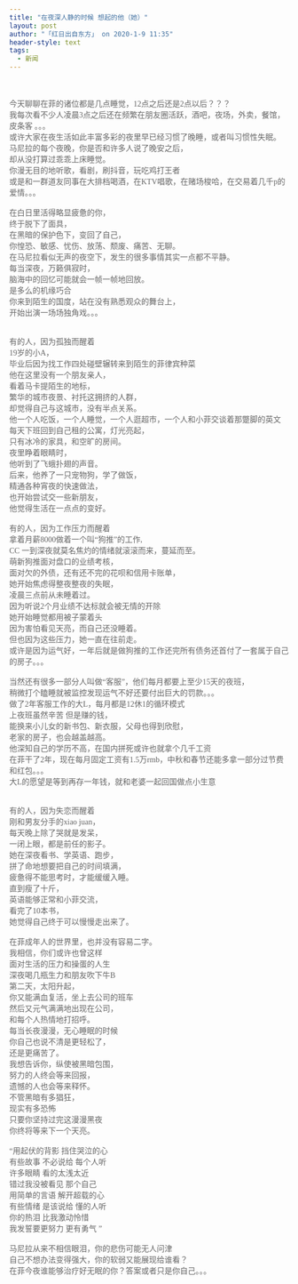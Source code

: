 ```yaml
---
title: "在夜深人静的时候 想起的他（她）"
layout: post
author: "「红日出自东方」 on 2020-1-9 11:35"
header-style: text
tags:
  - 新闻
---
```


<head></head>
<body>
 <font style="color:rgb(18, 18, 18)"><font face="微软雅黑"><strong><br> </strong></font></font>
 <br> 
 <font style="color:rgb(102, 102, 102)"><font face="微软雅黑"> 
   <div align="left">
     今天聊聊在菲的诸位都是几点睡觉，12点之后还是2点以后？？？ 
    <br> 我每次看不少人凌晨3点之后还在频繁在朋友圈活跃，酒吧，夜场，外卖，餐馆，皮条客 。。。 
    <br> 或许大家在夜生活如此丰富多彩的夜里早已经习惯了晚睡，或者叫习惯性失眠。 
    <br> 
   </div> 
   <div align="left">
     马尼拉的每个夜晚，你是否和许多人说了晚安之后， 
   </div> 
   <div align="left">
     却从没打算过乖乖上床睡觉。 
   </div> 
   <div align="left">
     你漫无目的地听歌，看剧，刷抖音，玩吃鸡打王者 
   </div> 
   <div align="left">
     或是和一群道友同事在大排档喝酒，在KTV唱歌，在赌场梭哈，在交易着几千p的爱情。。。 
   </div><br> 
   <div align="left">
     在白日里活得略显疲惫的你， 
   </div> 
   <div align="left">
     终于脱下了面具， 
   </div> 
   <div align="left">
     在黑暗的保护色下，变回了自己， 
   </div> 
   <div align="left">
     你惶恐、敏感、忧伤、放荡、颓废、痛苦、无聊。 
   </div> 
   <div align="left">
     在马尼拉看似无声的夜空下，发生的很多事情其实一点都不平静。 
   </div> 
   <div align="left">
     每当深夜，万籁俱寂时， 
   </div> 
   <div align="left">
     脑海中的回忆可能就会一帧一帧地回放。 
   </div> 
   <div align="left">
     是多么的机缘巧合 
   </div> 
   <div align="left">
     你来到陌生的国度，站在没有熟悉观众的舞台上， 
   </div> 
   <div align="left">
     开始出演一场场独角戏。。。 
   </div><br> <br> 
   <div align="left">
     有的人，因为孤独而醒着 
   </div> 
   <div align="left">
     19岁的小A， 
   </div> 
   <div align="left">
     毕业后因为找工作四处碰壁辗转来到陌生的菲律宾种菜 
   </div> 
   <div align="left">
     他在这里没有一个朋友亲人， 
   </div> 
   <div align="left">
     看着马卡提陌生的地标， 
   </div> 
   <div align="left">
     繁华的城市夜景、衬托这拥挤的人群， 
   </div> 
   <div align="left">
     却觉得自己与这城市，没有半点关系。 
   </div> 
   <div align="left">
     他一个人吃饭，一个人睡觉，一个人逛超市，一个人和小菲交谈着那蹩脚的英文 
   </div> 
   <div align="left">
     每天下班回到自己租的公寓，灯光亮起， 
   </div> 
   <div align="left">
     只有冰冷的家具，和空旷的房间。 
   </div> 
   <div align="left">
     夜里睁着眼睛时， 
   </div> 
   <div align="left">
     他听到了飞蛾扑翅的声音。 
   </div> 
   <div align="left">
     后来，他养了一只宠物狗，学了做饭， 
   </div> 
   <div align="left">
     精通各种宵夜的快速做法， 
   </div> 
   <div align="left">
     也开始尝试交一些新朋友， 
   </div> 
   <div align="left">
     他觉得生活在一点点的变好。 
   </div><br> 
   <div align="left">
     有的人，因为工作压力而醒着 
   </div> 
   <div align="left">
     拿着月薪8000做着一个叫“狗推”的工作, 
   </div> 
   <div align="left">
     CC 一到深夜就莫名焦灼的情绪就滚滚而来，蔓延而至。 
   </div> 
   <div align="left">
     萌新狗推面对盘口的业绩考核， 
   </div> 
   <div align="left">
     面对欠的外债，还有还不完的花呗和信用卡账单， 
   </div> 
   <div align="left">
     她开始焦虑得整夜整夜的失眠， 
   </div> 
   <div align="left">
     凌晨三点前从未睡着过。 
   </div> 
   <div align="left">
     因为听说2个月业绩不达标就会被无情的开除 
   </div> 
   <div align="left">
     她开始睡觉都用被子蒙着头 
   </div> 
   <div align="left">
     因为害怕看见天亮，而自己还没睡着。 
   </div> 
   <div align="left">
     但也因为这些压力，她一直在往前走。 
   </div> 
   <div align="left">
     或许是因为运气好，一年后就是做狗推的工作还完所有债务还首付了一套属于自己的房子。。。 
   </div><br> 
   <div align="left">
     当然还有很多一部分人叫做“客服”，他们每月都要上至少15天的夜班， 
   </div> 
   <div align="left">
     稍微打个瞌睡就被监控发现运气不好还要付出巨大的罚款。。。 
   </div> 
   <div align="left">
     做了2年客服工作的大L，每月都是12休1的循环模式 
   </div> 
   <div align="left">
     上夜班虽然辛苦 但是赚的钱， 
   </div> 
   <div align="left">
     能换来小儿女的新书包、新衣服，父母也得到欣慰， 
   </div> 
   <div align="left">
     老家的房子，也会越盖越高。 
   </div> 
   <div align="left">
     他深知自己的学历不高，在国内拼死或许也就拿个几千工资 
   </div> 
   <div align="left">
     在菲干了2年，现在每月固定工资有1.5万rmb，中秋和春节还能多拿一部分过节费和红包。。。 
   </div> 
   <div align="left">
     大L的愿望是等到再存一年钱，就和老婆一起回国做点小生意 
   </div><br> <br> 
   <div align="left">
     有的人，因为失恋而醒着 
   </div> 
   <div align="left">
     刚和男友分手的xiao juan， 
   </div> 
   <div align="left">
     每天晚上除了哭就是发呆， 
   </div> 
   <div align="left">
     一闭上眼，都是前任的影子。 
   </div> 
   <div align="left">
     她在深夜看书、学英语、跑步， 
   </div> 
   <div align="left">
     拼了命地想要把自己的时间填满， 
   </div> 
   <div align="left">
     疲惫得不能思考时，才能缓缓入睡。 
   </div> 
   <div align="left">
     直到瘦了十斤， 
   </div> 
   <div align="left">
     英语能够正常和小菲交流， 
   </div> 
   <div align="left">
     看完了10本书， 
   </div> 
   <div align="left">
     她觉得自己终于可以慢慢走出来了。 
   </div><br> 
   <div align="left">
     在菲成年人的世界里，也并没有容易二字。 
   </div> 
   <div align="left">
     我相信，你们或许也曾这样 
   </div> 
   <div align="left">
     面对生活的压力和操蛋的人生 
   </div> 
   <div align="left">
     深夜喝几瓶生力和朋友吹下牛B 
   </div> 
   <div align="left">
     第二天，太阳升起， 
   </div> 
   <div align="left">
     你又能满血复活，坐上去公司的班车 
   </div> 
   <div align="left">
     然后又元气满满地出现在公司， 
   </div> 
   <div align="left">
     和每个人热情地打招呼。 
   </div> 
   <div align="left">
     每当长夜漫漫，无心睡眠的时候 
   </div> 
   <div align="left">
     你自己也说不清是更轻松了， 
   </div> 
   <div align="left">
     还是更痛苦了。 
   </div> 
   <div align="left">
     我想告诉你，纵使被黑暗包围， 
   </div> 
   <div align="left">
     努力的人终会等来回报， 
   </div> 
   <div align="left">
     遗憾的人也会等来释怀。 
   </div> 
   <div align="left">
     不管黑暗有多猖狂， 
   </div> 
   <div align="left">
     现实有多恐怖 
   </div> 
   <div align="left">
     只要你坚持过完这漫漫黑夜 
   </div> 
   <div align="left">
     你终将等来下一个天亮。 
   </div><br> 
   <div align="left">
     “用起伏的背影 挡住哭泣的心 
   </div> 
   <div align="left">
     有些故事 不必说给 每个人听 
   </div> 
   <div align="left">
     许多眼睛 看的太浅太近 
   </div> 
   <div align="left">
     错过我没被看见 那个自己 
   </div> 
   <div align="left">
     用简单的言语 解开超载的心 
   </div> 
   <div align="left">
     有些情绪 是该说给 懂的人听 
   </div> 
   <div align="left">
     你的热泪 比我激动怜惜 
   </div> 
   <div align="left">
     我发誓要更努力 更有勇气 ” 
   </div><br> 
   <div align="left">
     马尼拉从来不相信眼泪，你的悲伤可能无人问津 
   </div> 
   <div align="left">
     自己不想办法变得强大，你的软弱又能展现给谁看？ 
   </div> 
   <div align="left">
     在菲今夜谁能够治疗好无眠的你？答案或者只是你自己。。。 
   </div></font></font>
 <br> 
 <br>
</body>


